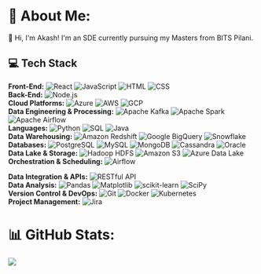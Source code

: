 # 💫 About Me:
👋 Hi, I'm Akash! I'm an SDE currently pursuing my Masters from BITS Pilani.

## 💻 Tech Stack

**Front-End:** ![React](https://img.shields.io/badge/React-20232A?style=flat-square&logo=react&logoColor=61DAFB) ![JavaScript](https://img.shields.io/badge/JavaScript-F7DF1E?style=flat-square&logo=javascript&logoColor=black) ![HTML](https://img.shields.io/badge/HTML-E34F26?style=flat-square&logo=html5&logoColor=white) ![CSS](https://img.shields.io/badge/CSS-1572B6?style=flat-square&logo=css3&logoColor=white)  
**Back-End:** ![Node.js](https://img.shields.io/badge/Node.js-6DA55F?style=flat-square&logo=node.js&logoColor=white)  
**Cloud Platforms:** ![Azure](https://img.shields.io/badge/Azure-0078D4?style=flat-square&logo=microsoftazure&logoColor=white) ![AWS](https://img.shields.io/badge/AWS-FF9900?style=flat-square&logo=amazon-aws&logoColor=white) ![GCP](https://img.shields.io/badge/GCP-4285F4?style=flat-square&logo=google-cloud&logoColor=white)  
**Data Engineering & Processing:** ![Apache Kafka](https://img.shields.io/badge/Apache%20Kafka-231F20?style=flat-square&logo=apachekafka&logoColor=white) ![Apache Spark](https://img.shields.io/badge/Apache%20Spark-FDEE21?style=flat-square&logo=apachespark&logoColor=black) ![Apache Airflow](https://img.shields.io/badge/Apache%20Airflow-017CEE?style=flat-square&logo=Apache%20Airflow&logoColor=white)  
**Languages:** ![Python](https://img.shields.io/badge/Python-3776AB?style=flat-square&logo=python&logoColor=white) ![SQL](https://img.shields.io/badge/SQL-003B57?style=flat-square&logo=postgresql&logoColor=white) ![Java](https://img.shields.io/badge/Java-ED8B00?style=flat-square&logo=java&logoColor=white)  
**Data Warehousing:** ![Amazon Redshift](https://img.shields.io/badge/Amazon%20Redshift-D42029?style=flat-square&logo=amazon-redshift&logoColor=white) ![Google BigQuery](https://img.shields.io/badge/Google%20BigQuery-4285F4?style=flat-square&logo=google-cloud&logoColor=white) ![Snowflake](https://img.shields.io/badge/Snowflake-FFFFFF?style=flat-square&logo=snowflake&logoColor=blue)  
**Databases:** ![PostgreSQL](https://img.shields.io/badge/PostgreSQL-336791?style=flat-square&logo=postgresql&logoColor=white) ![MySQL](https://img.shields.io/badge/MySQL-4479A1?style=flat-square&logo=mysql&logoColor=white) ![MongoDB](https://img.shields.io/badge/MongoDB-47A248?style=flat-square&logo=mongodb&logoColor=white) ![Cassandra](https://img.shields.io/badge/Cassandra-1287B1?style=flat-square&logo=apache-cassandra&logoColor=white) ![Oracle](https://img.shields.io/badge/Oracle-F80000?style=flat-square&logo=oracle&logoColor=white)  
**Data Lake & Storage:** ![Hadoop HDFS](https://img.shields.io/badge/Hadoop%20HDFS-FF9900?style=flat-square&logo=apache-hadoop&logoColor=white) ![Amazon S3](https://img.shields.io/badge/Amazon%20S3-FF9900?style=flat-square&logo=amazon-s3&logoColor=white) ![Azure Data Lake](https://img.shields.io/badge/Azure%20Data%20Lake-0078D4?style=flat-square&logo=microsoftazure&logoColor=white)  
**Orchestration & Scheduling:** ![Airflow](https://img.shields.io/badge/Apache%20Airflow-017CEE?style=flat-square&logo=Apache%20Airflow&logoColor=white) 

**Data Integration & APIs:** ![RESTful API](https://img.shields.io/badge/RESTful%20API-00D09C?style=flat-square)  
**Data Analysis:** ![Pandas](https://img.shields.io/badge/Pandas-150458?style=flat-square&logo=pandas&logoColor=white) ![Matplotlib](https://img.shields.io/badge/Matplotlib-FFFFFF?style=flat-square&logo=Matplotlib&logoColor=black) ![scikit-learn](https://img.shields.io/badge/scikit--learn-F7931E?style=flat-square&logo=scikit-learn&logoColor=white) ![SciPy](https://img.shields.io/badge/SciPy-0C55A5?style=flat-square&logo=scipy&logoColor=white)  
**Version Control & DevOps:** ![Git](https://img.shields.io/badge/Git-F05032?style=flat-square&logo=git&logoColor=white) ![Docker](https://img.shields.io/badge/Docker-2496ED?style=flat-square&logo=docker&logoColor=white) ![Kubernetes](https://img.shields.io/badge/Kubernetes-326CE5?style=flat-square&logo=kubernetes&logoColor=white)  
**Project Management:** ![Jira](https://img.shields.io/badge/Jira-0052CC?style=flat-square&logo=jira&logoColor=white)

# 📊 GitHub Stats:
![](https://github-readme-streak-stats.herokuapp.com/?user=akxsh-dev&theme=radical&hide_border=false)
